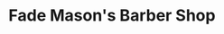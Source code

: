 ---
title: "Fade Mason's Barber Shop"
url: /willimantic/fade-masons-barber-shop/
shop: hairdresser
---